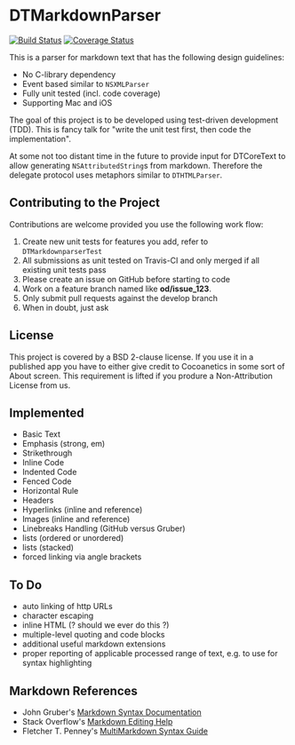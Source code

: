 DTMarkdownParser
================

[![Build Status](https://travis-ci.org/Cocoanetics/DTMarkdownParser.png?branch=develop)](https://travis-ci.org/Cocoanetics/DTMarkdownParser) [![Coverage Status](https://coveralls.io/repos/Cocoanetics/DTMarkdownParser/badge.png?branch=develop)](https://coveralls.io/r/Cocoanetics/DTMarkdownParser?branch=develop) 

This is a parser for markdown text that has the following design guidelines:

- No C-library dependency
- Event based similar to `NSXMLParser`
- Fully unit tested (incl. code coverage)
- Supporting Mac and iOS

The goal of this project is to be developed using test-driven development (TDD). This is fancy talk for "write the unit test first, then code the implementation".

At some not too distant time in the future to provide input for DTCoreText to allow generating `NSAttributedString`s from markdown. Therefore the delegate protocol uses metaphors similar to `DTHTMLParser`.


Contributing to the Project
---------------------------

Contributions are welcome provided you use the following work flow:

1. Create new unit tests for features you add, refer to `DTMarkdownparserTest`
2. All submissions as unit tested on Travis-CI and only merged if all existing unit tests pass
3. Please create an issue on GitHub before starting to code
4. Work on a feature branch named like **od/issue_123**.
5. Only submit pull requests against the develop branch
6. When in doubt, just ask

License
-------

This project is covered by a BSD 2-clause license. If you use it in a published app you have to either give credit to Cocoanetics in some sort of About screen. This requirement is lifted if you produre a Non-Attribution License from us.

Implemented
-----------

- Basic Text
- Emphasis (strong, em)
- Strikethrough
- Inline Code
- Indented Code
- Fenced Code
- Horizontal Rule
- Headers
- Hyperlinks (inline and reference)
- Images (inline and reference)
- Linebreaks Handling (GitHub versus Gruber)
- lists (ordered or unordered)
- lists (stacked)
- forced linking via angle brackets

To Do
-----

- auto linking of http URLs
- character escaping
- inline HTML (? should we ever do this ?)
- multiple-level quoting and code blocks
- additional useful markdown extensions
- proper reporting of applicable processed range of text, e.g. to use for syntax highlighting

Markdown References
-------------------

- John Gruber's [Markdown Syntax Documentation](http://daringfireball.net/projects/markdown/syntax)
- Stack Overflow's [Markdown Editing Help](http://stackoverflow.com/editing-help)
- Fletcher T. Penney's [MultiMarkdown Syntax Guide](https://github.com/fletcher/MultiMarkdown/wiki/MultiMarkdown-Syntax-Guide)
